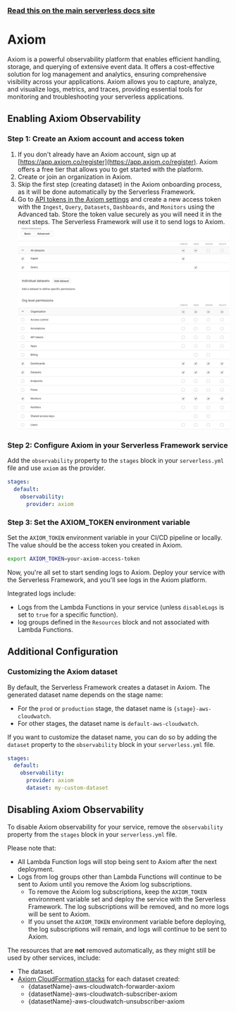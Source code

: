 <!--
title: Serverless Framework - Axiom Observability
description: How to configure observability for your Serverless Framework services using Axiom
short_title: Axiom
keywords: ['Serverless Framework', 'Observability', 'Monitoring', 'Axiom']
-->

<!-- DOCS-SITE-LINK:START automatically generated  -->

### [Read this on the main serverless docs site](https://www.serverless.com/framework/docs/guides/observability/axiom)

<!-- DOCS-SITE-LINK:END -->

# Axiom

Axiom is a powerful observability platform that enables efficient handling, storage, and querying of extensive event data. It offers a cost-effective solution for log management and analytics, ensuring comprehensive visibility across your applications. Axiom allows you to capture, analyze, and visualize logs, metrics, and traces, providing essential tools for monitoring and troubleshooting your serverless applications.

## Enabling Axiom Observability

### Step 1: Create an Axiom account and access token

1. If you don't already have an Axiom account, sign up at [https://app.axiom.co/register](https://app.axiom.co/register). Axiom offers a free tier that allows you to get started with the platform.
2. Create or join an organization in Axiom.
3. Skip the first step (creating dataset) in the Axiom onboarding process, as it will be done automatically by the Serverless Framework.
4. Go to [API tokens in the Axiom settings](https://app.axiom.co/settings/api-tokens) and create a new access token
   with the `Ingest`, `Query`, `Datasets`, `Dashboards`, and `Monitors` using the Advanced tab.
   Store the token value securely as you will need it in the next steps.
   The Serverless Framework will use it to send logs to Axiom.
   ![Axiom API tokens settings](axiom-api-tokens.png)

### Step 2: Configure Axiom in your Serverless Framework service

Add the `observability` property to the `stages` block in your `serverless.yml` file and use `axiom` as the provider.

```yaml
stages:
  default:
    observability:
      provider: axiom
```

### Step 3: Set the AXIOM_TOKEN environment variable

Set the `AXIOM_TOKEN` environment variable in your CI/CD pipeline or locally. The value should be the access token you created in Axiom.

```bash
export AXIOM_TOKEN=your-axiom-access-token
```

Now, you're all set to start sending logs to Axiom. Deploy your service with the Serverless Framework, and you'll see logs in the Axiom platform.

Integrated logs include:

- Logs from the Lambda Functions in your service (unless `disableLogs` is set to `true` for a specific function).
- log groups defined in the `Resources` block and not associated with Lambda Functions.

## Additional Configuration

### Customizing the Axiom dataset

By default, the Serverless Framework creates a dataset in Axiom. The generated dataset name depends on the stage name:

- For the `prod` or `production` stage, the dataset name is `{stage}-aws-cloudwatch`.
- For other stages, the dataset name is `default-aws-cloudwatch`.

If you want to customize the dataset name, you can do so by adding the `dataset` property to the `observability` block in your `serverless.yml` file.

```yaml
stages:
  default:
    observability:
      provider: axiom
      dataset: my-custom-dataset
```

## Disabling Axiom Observability

To disable Axiom observability for your service, remove the `observability` property from the `stages` block in your `serverless.yml` file.

Please note that:

- All Lambda Function logs will stop being sent to Axiom after the next deployment.
- Logs from log groups other than Lambda Functions will continue to be sent to Axiom until you remove the Axiom log subscriptions.
  - To remove the Axiom log subscriptions, keep the `AXIOM_TOKEN` environment variable set and deploy the service with the Serverless Framework. The log subscriptions will be removed, and no more logs will be sent to Axiom.
  - If you unset the `AXIOM_TOKEN` environment variable before deploying, the log subscriptions will remain, and logs will continue to be sent to Axiom.

The resources that are **not** removed automatically, as they might still be used by other services, include:

- The dataset.
- [Axiom CloudFormation stacks](https://github.com/axiomhq/axiom-cloudwatch-forwarder) for each dataset created:
  - {datasetName}-aws-cloudwatch-forwarder-axiom
  - {datasetName}-aws-cloudwatch-subscriber-axiom
  - {datasetName}-aws-cloudwatch-unsubscriber-axiom
